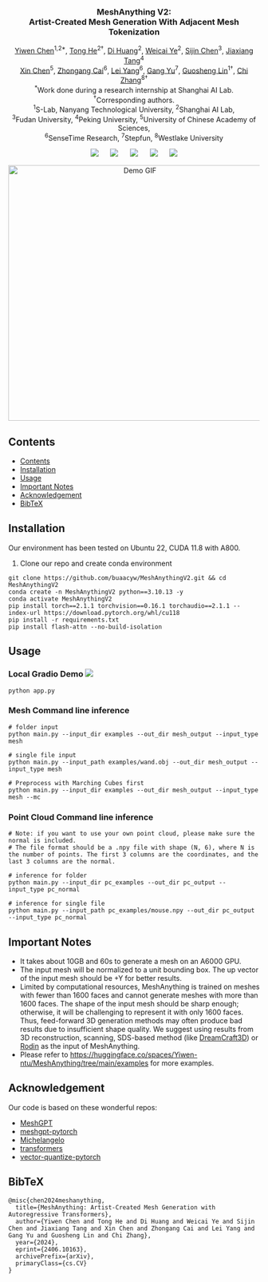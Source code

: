 <p align="center">
  <h3 align="center"><strong>MeshAnything V2:<br> Artist-Created Mesh Generation With Adjacent Mesh Tokenization</strong></h3>

<p align="center">
    <a href="https://buaacyw.github.io/">Yiwen Chen</a><sup>1,2*</sup>,
    <a href="https://tonghe90.github.io/">Tong He</a><sup>2†</sup>,
    <a href="https://dihuang.me/">Di Huang</a><sup>2</sup>,
    <a href="https://ywcmaike.github.io/">Weicai Ye</a><sup>2</sup>,
    <a href="https://ch3cook-fdu.github.io/">Sijin Chen</a><sup>3</sup>,
    <a href="https://me.kiui.moe/">Jiaxiang Tang</a><sup>4</sup><br>
    <a href="https://chenxin.tech/">Xin Chen</a><sup>5</sup>,
    <a href="https://caizhongang.github.io/">Zhongang Cai</a><sup>6</sup>,
    <a href="https://scholar.google.com.hk/citations?user=jZH2IPYAAAAJ&hl=en">Lei Yang</a><sup>6</sup>,
    <a href="https://www.skicyyu.org/">Gang Yu</a><sup>7</sup>,
    <a href="https://guosheng.github.io/">Guosheng Lin</a><sup>1†</sup>,
    <a href="https://icoz69.github.io/">Chi Zhang</a><sup>8†</sup>
    <br>
    <sup>*</sup>Work done during a research internship at Shanghai AI Lab.
    <br>
    <sup>†</sup>Corresponding authors.
    <br>
    <sup>1</sup>S-Lab, Nanyang Technological University,
    <sup>2</sup>Shanghai AI Lab,
    <br>
    <sup>3</sup>Fudan University,
    <sup>4</sup>Peking University,
    <sup>5</sup>University of Chinese Academy of Sciences,
    <br>
    <sup>6</sup>SenseTime Research,
    <sup>7</sup>Stepfun,
    <sup>8</sup>Westlake University
</p>


<div align="center">

<a href='https://arxiv.org/abs/2406.10163'><img src='https://img.shields.io/badge/arXiv-2406.10163-b31b1b.svg'></a> &nbsp;&nbsp;&nbsp;&nbsp;
 <a href='https://buaacyw.github.io/mesh-anything/'><img src='https://img.shields.io/badge/Project-Page-Green'></a> &nbsp;&nbsp;&nbsp;&nbsp;
 <a href='https://github.com/buaacyw/MeshAnything/blob/master/LICENSE.txt'><img src='https://img.shields.io/badge/License-SLab-blue'></a> &nbsp;&nbsp;&nbsp;&nbsp;
<a href="https://huggingface.co/Yiwen-ntu/MeshAnything/tree/main"><img src="https://img.shields.io/badge/%F0%9F%A4%97%20Weights-HF-orange"></a> &nbsp;&nbsp;&nbsp;&nbsp;
<a href="https://huggingface.co/spaces/Yiwen-ntu/MeshAnything"><img src="https://img.shields.io/badge/%F0%9F%A4%97%20Gradio%20Demo-HF-orange"></a>

</div>


<p align="center">
    <img src="demo/demo_video.gif" alt="Demo GIF" width="512px" />
</p>


## Contents
- [Contents](#contents)
- [Installation](#installation)
- [Usage](#usage)
- [Important Notes](#important-notes)
- [Acknowledgement](#acknowledgement)
- [BibTeX](#bibtex)

## Installation
Our environment has been tested on Ubuntu 22, CUDA 11.8 with A800.
1. Clone our repo and create conda environment
```
git clone https://github.com/buaacyw/MeshAnythingV2.git && cd MeshAnythingV2
conda create -n MeshAnythingV2 python==3.10.13 -y
conda activate MeshAnythingV2
pip install torch==2.1.1 torchvision==0.16.1 torchaudio==2.1.1 --index-url https://download.pytorch.org/whl/cu118
pip install -r requirements.txt
pip install flash-attn --no-build-isolation
```

## Usage
### Local Gradio Demo <a href='https://github.com/gradio-app/gradio'><img src='https://img.shields.io/github/stars/gradio-app/gradio'></a>
```
python app.py
```

### Mesh Command line inference
```
# folder input
python main.py --input_dir examples --out_dir mesh_output --input_type mesh

# single file input
python main.py --input_path examples/wand.obj --out_dir mesh_output --input_type mesh

# Preprocess with Marching Cubes first
python main.py --input_dir examples --out_dir mesh_output --input_type mesh --mc
```
### Point Cloud Command line inference
```
# Note: if you want to use your own point cloud, please make sure the normal is included.
# The file format should be a .npy file with shape (N, 6), where N is the number of points. The first 3 columns are the coordinates, and the last 3 columns are the normal.

# inference for folder
python main.py --input_dir pc_examples --out_dir pc_output --input_type pc_normal

# inference for single file
python main.py --input_path pc_examples/mouse.npy --out_dir pc_output --input_type pc_normal
```

## Important Notes
- It takes about 10GB and 60s to generate a mesh on an A6000 GPU.
- The input mesh will be normalized to a unit bounding box. The up vector of the input mesh should be +Y for better results.
- Limited by computational resources, MeshAnything is trained on meshes with fewer than 1600 faces and cannot generate meshes with more than 1600 faces. The shape of the input mesh should be sharp enough; otherwise, it will be challenging to represent it with only 1600 faces. Thus, feed-forward 3D generation methods may often produce bad results due to insufficient shape quality. We suggest using results from 3D reconstruction, scanning, SDS-based method (like [DreamCraft3D](https://github.com/deepseek-ai/DreamCraft3D)) or [Rodin](https://hyperhuman.deemos.com/rodin) as the input of MeshAnything.
- Please refer to https://huggingface.co/spaces/Yiwen-ntu/MeshAnything/tree/main/examples for more examples.

## Acknowledgement

Our code is based on these wonderful repos:

* [MeshGPT](https://nihalsid.github.io/mesh-gpt/)
* [meshgpt-pytorch](https://github.com/lucidrains/meshgpt-pytorch)
* [Michelangelo](https://github.com/NeuralCarver/Michelangelo)
* [transformers](https://github.com/huggingface/transformers)
* [vector-quantize-pytorch](https://github.com/lucidrains/vector-quantize-pytorch)

## BibTeX
```
@misc{chen2024meshanything,
  title={MeshAnything: Artist-Created Mesh Generation with Autoregressive Transformers},
  author={Yiwen Chen and Tong He and Di Huang and Weicai Ye and Sijin Chen and Jiaxiang Tang and Xin Chen and Zhongang Cai and Lei Yang and Gang Yu and Guosheng Lin and Chi Zhang},
  year={2024},
  eprint={2406.10163},
  archivePrefix={arXiv},
  primaryClass={cs.CV}
}
```
